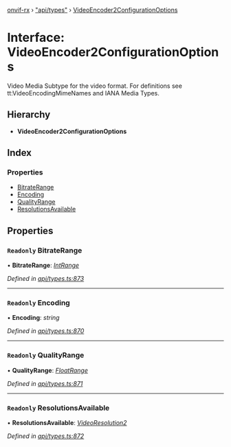 [onvif-rx](../README.md) › ["api/types"](../modules/_api_types_.md) › [VideoEncoder2ConfigurationOptions](_api_types_.videoencoder2configurationoptions.md)

# Interface: VideoEncoder2ConfigurationOptions

Video Media Subtype for the video format. For definitions see tt:VideoEncodingMimeNames and  IANA Media Types.

## Hierarchy

* **VideoEncoder2ConfigurationOptions**

## Index

### Properties

* [BitrateRange](_api_types_.videoencoder2configurationoptions.md#readonly-bitraterange)
* [Encoding](_api_types_.videoencoder2configurationoptions.md#readonly-encoding)
* [QualityRange](_api_types_.videoencoder2configurationoptions.md#readonly-qualityrange)
* [ResolutionsAvailable](_api_types_.videoencoder2configurationoptions.md#readonly-resolutionsavailable)

## Properties

### `Readonly` BitrateRange

• **BitrateRange**: *[IntRange](_api_types_.intrange.md)*

*Defined in [api/types.ts:873](https://github.com/patrickmichalina/onvif-rx/blob/3e9b152/src/api/types.ts#L873)*

___

### `Readonly` Encoding

• **Encoding**: *string*

*Defined in [api/types.ts:870](https://github.com/patrickmichalina/onvif-rx/blob/3e9b152/src/api/types.ts#L870)*

___

### `Readonly` QualityRange

• **QualityRange**: *[FloatRange](_api_types_.floatrange.md)*

*Defined in [api/types.ts:871](https://github.com/patrickmichalina/onvif-rx/blob/3e9b152/src/api/types.ts#L871)*

___

### `Readonly` ResolutionsAvailable

• **ResolutionsAvailable**: *[VideoResolution2](_api_types_.videoresolution2.md)*

*Defined in [api/types.ts:872](https://github.com/patrickmichalina/onvif-rx/blob/3e9b152/src/api/types.ts#L872)*
